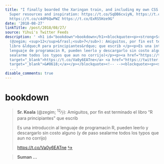 ```yaml
---
title: "I finally boarded the Xaringan train, and including my own CSS... \U0001F389.
  Super resources and inspiration: https://t.co/SqDB6cviyN, https://t.co/3gJ0asiMbs,
  https://t.co/c4dP6QwPWZ https://t.co/ExRS5Hze9G"
date: '2018-08-27'
linkTitle: /post/2018/08/27/
source: Yihui's Twitter Feeds
description: ' <h1 id="bookdown">bookdown</h1><blockquote><p><strong>Sr. Koala</strong>
  (@zegim; <sup>12</sup>&frasl;<sub>7</sub>): Amiguitos, por fin est terminado el
  libro &ldquo;R para principiantes&rdquo; que escrib </p><p>Es una introduccin al
  lenguaje de programacin R, pueden leerlo y descargarlo sin costo alguno (y de paso
  sealarme todos los typos que aun no corrijo)</p><p><a href="https://t.co/Va0y6EATne"
  target="_blank">https://t.co/Va0y6EATne</a> <a href="https://twitter.com/xieyihui/status/1033891294337216513"
  target="_blank">&#8618;</a></p></blockquote><!-- --><blockquote><p><strong>Suman
  ...'
disable_comments: true
---
```

 <h1 id="bookdown">bookdown</h1><blockquote><p><strong>Sr. Koala</strong> (@zegim; <sup>12</sup>&frasl;<sub>7</sub>): Amiguitos, por fin est terminado el libro &ldquo;R para principiantes&rdquo; que escrib </p><p>Es una introduccin al lenguaje de programacin R, pueden leerlo y descargarlo sin costo alguno (y de paso sealarme todos los typos que aun no corrijo)</p><p><a href="https://t.co/Va0y6EATne" target="_blank">https://t.co/Va0y6EATne</a> <a href="https://twitter.com/xieyihui/status/1033891294337216513" target="_blank">&#8618;</a></p></blockquote><!-- --><blockquote><p><strong>Suman ...